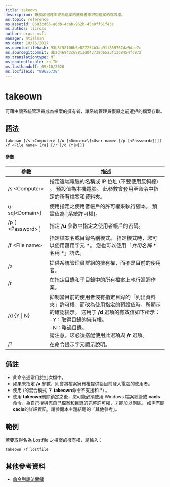 ```yaml
---
title: takeown
description: 瞭解如何藉由成為檔案的擁有者來取得檔案的存取權。
ms.topic: reference
ms.assetid: 0683cd65-a6db-4cab-962b-45a0ff61f43c
ms.author: lizross
author: eross-msft
manager: mtillman
ms.date: 10/16/2017
ms.openlocfilehash: 93b8f58106b6e827254b3ab91f859767da9dae7c
ms.sourcegitcommit: db2d46842c68813d043738d6523f13d8454fc972
ms.translationtype: MT
ms.contentlocale: zh-TW
ms.lasthandoff: 09/10/2020
ms.locfileid: "89626738"
---
```

# <a name="takeown"></a>takeown

可藉由讓系統管理員成為檔案的擁有者，讓系統管理員復原之前遭拒的檔案存取。



## <a name="syntax"></a>語法

```
takeown [/s <Computer> [/u [<Domain>\]<User name> [/p [<Password>]]]] /f <File name> [/a] [/r [/d {Y|N}]]
```

#### <a name="parameters"></a>參數

|參數|描述|
|---------|-----------|
|/s \<Computer>|指定遠端電腦的名稱或 IP 位址 (不要使用反斜線) 。 預設值為本機電腦。 此參數會套用至命令中指定的所有檔案和資料夾。|
|u-sql\<Domain>\]<User name>|使用指定之使用者帳戶的許可權來執行腳本。 預設值為 [系統許可權]。|
|/p [ \<Password> ]|指定 **/u** 參數中指定之使用者帳戶的密碼。|
|/f \<File name>|指定檔案名或目錄名稱模式。 指定模式時，您可以使用萬用字元 *。 您也可以使用「*共用名稱* \* 名稱 *」語法。|
|/a|提供系統管理員群組的擁有權，而不是目前的使用者。|
|/r|在指定目錄和子目錄中的所有檔案上執行遞迴作業。|
|/d {Y \| N}|抑制當目前的使用者沒有指定目錄的「列出資料夾」許可權，而改為使用指定的預設值時，所顯示的確認提示。 適用于 **/d** 選項的有效值如下所示：</br>-Y：取得目錄的擁有權。</br>-N：略過目錄。</br>請注意，您必須搭配使用此選項與 **/r** 選項。|
|/?|在命令提示字元顯示說明。|

## <a name="remarks"></a>備註

-   此命令通常用於批次檔中。
-   如果未指定 **/a** 參數，則會將檔案擁有權提供給目前登入電腦的使用者。
-   使用 (的混合模式 **？** **takeown**命令不支援和 **&#42;**) 。
-   使用 **takeown**刪除鎖定之後，您可能必須使用 Windows 檔案總管或 **cacls** 命令，為自己授與您自己檔案和目錄的完整許可權，才能加以刪除。 如需有關 **cacls**的詳細資訊，請參閱本主題結尾的「其他參考」。

## <a name="examples"></a><a name="BKMK_examples"></a>範例

若要取得名為 Lostfile 之檔案的擁有權，請輸入：
```
takeown /f lostfile
```

## <a name="additional-references"></a>其他參考資料

- [命令列語法關鍵](command-line-syntax-key.md)